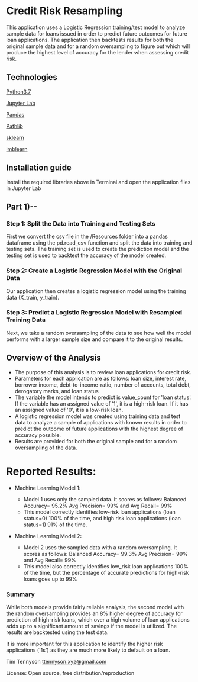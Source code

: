 # Credit Risk Resampling

This application uses a Logistic Regression training/test model to analyze sample data for loans issued in order to predict future outcomes for future loan applications. The application then backtests results for both the original sample data and for a random oversampling to figure out which will produce the highest level of accuracy for the lender when assessing credit risk.

## Technologies
[Python3.7](https://www.python.org/)

[Jupyter Lab](https://jupyter.org/)

[Pandas](https://pandas.pydata.org)

[Pathlib](https://docs.python.org/3/library/pathlib.html) 

[sklearn](https://scikit-learn.org/stable/modules/generated/sklearn.linear_model.LogisticRegression.html)

[imblearn](https://imbalanced-learn.org/stable/)



## Installation guide
Install the required libraries above in Terminal and open the application files in Jupyter Lab

## Part 1)-- 

### Step 1: Split the Data into Training and Testing Sets

First we convert the csv file in the /Resources folder into a pandas dataframe using the pd.read_csv function and split the data into training and testing sets. The training set is used to create the prediction model and the testing set is used to backtest the accuracy of the model created.

### Step 2: Create a Logistic Regression Model with the Original Data

Our application then creates a logistic regression model using the training data (X_train, y_train).

### Step 3: Predict a Logistic Regression Model with Resampled Training Data

Next, we take a random oversampling of the data to see how well the model performs with a larger sample size and compare it to the original results.

## Overview of the Analysis

* The purpose of this analysis is to review loan applications for credit risk.
* Parameters for each application are as follows: loan size, interest rate, borrower income, debt-to-income-ratio, number of accounts, total debt, derogatory marks, and loan status
* The variable the model intends to predict is value_count for 'loan status'. If the variable has an assigned value of '1', it is a high-risk loan. If it has an assigned value of '0', it is a low-risk loan.
* A logistic regression model was created using training data and test data to analyze a sample of applications with known results in order to predict the outcome of future applications with the highest degree of accuracy possible.
* Results are provided for both the original sample and for a random oversampling of the data.

# Reported Results:

* Machine Learning Model 1:
  * Model 1 uses only the sampled data. It scores as follows: Balanced Accuracy= 95.2% Avg Precision= 99% and Avg Recall= 99%
  * This model correctly identifies low-risk loan applications (loan status=0) 100% of the time, and high risk loan applications (loan status=1) 91% of the time.



* Machine Learning Model 2:
  * Model 2 uses the sampled data with a random oversampling. It scores as follows: Balanced Accuracy= 99.3% Avg Precision= 99% and Avg Recall= 99%
  * This model also correctly identifies low_risk loan applications 100% of the time, but the percentage of accurate predictions for high-risk loans goes up to 99%



### Summary

While both models provide fairly reliable analysis, the second model with the random oversampling provides an 8% higher degree of accuracy for prediction of high-risk loans, which over a high volume of loan applications adds up to a significant amount of savings if the model is utilized. The results are backtested using the test data.

It is more important for this application to identify the higher risk applications ('1s') as they are much more likely to default on a loan.


Tim Tennyson 
<ttennyson.xyz@gmail.com>

License: Open source, free distribution/reproduction
